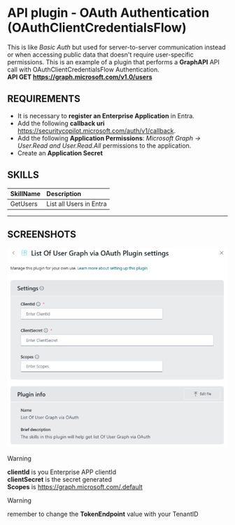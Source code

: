 # API plugin - OAuth Authentication (OAuthClientCredentialsFlow)
This is like _Basic Auth_ but used for server-to-server communication instead or when accessing public data that doesn't require user-specific permissions.	
This is an example of a plugin that performs a **GraphAPI** API call with OAuthClientCredentialsFlow Authentication. <br>
**API GET https://graph.microsoft.com/v1.0/users**

## REQUIREMENTS
- It is necessary to **register an Enterprise Application** in Entra.
- Add the following **callback uri** https://securitycopilot.microsoft.com/auth/v1/callback.
- Add the following **Application Permissions**: _Microsoft Graph -> User.Read and User.Read.All_ permissions to the application.
- Create an **Application Secret**

## SKILLS
| SkillName | Description |
|     :---         |     :---      |
| GetUsers | List all Users in Entra  |

---
## SCREENSHOTS
<div align="center">
  <img src="https://github.com/mariocuomo/Experimenting-With-Security-Copilot/blob/main/img/oauthcredentials.png" width="600"> </img>
</div>

> [!WARNING]  
> **clientId** is you Enterprise APP clientId <br>
> **clientSecret** is the secret generated <br>
> **Scopes** is https://graph.microsoft.com/.default <br>

> [!WARNING]  
> remember to change the **TokenEndpoint** value with your TenantID

